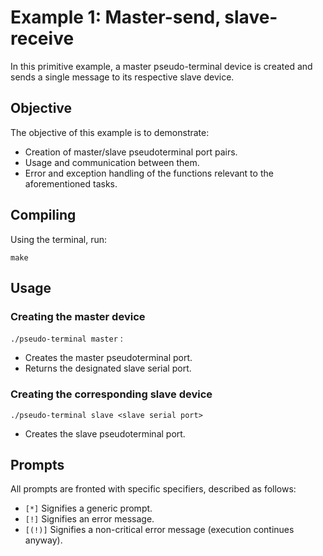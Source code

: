 # Example 1: Master-send, slave-receive
In this primitive example, a master pseudo-terminal device is created and sends a single message to its respective slave device.

## Objective
The objective of this example is to demonstrate:
* Creation of master/slave pseudoterminal port pairs.
* Usage and communication between them.
* Error and exception handling of the functions relevant to the aforementioned tasks.

## Compiling
Using the terminal, run:
```
make
```

## Usage
### Creating the master device
`./pseudo-terminal master` :
* Creates the master pseudoterminal port.
* Returns the designated slave serial port.

### Creating the corresponding slave device
`./pseudo-terminal slave <slave serial port>`
* Creates the slave pseudoterminal port.

## Prompts
All prompts are fronted with specific specifiers, described as follows:
* `[*]`     Signifies a generic prompt.
* `[!]`     Signifies an error message.
* `[(!)]`   Signifies a non-critical error message (execution continues anyway).
